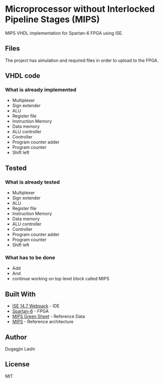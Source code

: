 # Microprocessor without Interlocked Pipeline Stages (MIPS)

MIPS VHDL implementation for Spartan-6 FPGA using ISE.

## Files

The project has simulation and required files in order to upload to the FPGA.

## VHDL code
### What is already implemented

- Multiplexer
- Sign extender
- ALU
- Register file
- Instruction Memory
- Data memory
- ALU controller
- Controller
- Program counter adder
- Program counter
- Shift left

## Tested
### What is already tested

- Multiplexer
- Sign extender
- ALU
- Register file
- Instruction Memory
- Data memory
- ALU controller
- Controller
- Program counter adder
- Program counter
- Shift left

### What has to be done

- Add
- And
- continue working on top level block called MIPS

## Built With

* [ISE 14.7 Webpack](https://www.xilinx.com/products/design-tools/ise-design-suite.html) - IDE
* [Spartan-6](https://www.xilinx.com/products/silicon-devices/fpga/spartan-6.html) - FPGA
* [MIPS Green Sheet](https://inst.eecs.berkeley.edu/~cs61c/resources/MIPS_Green_Sheet.pdf) - Reference Data
* [MIPS](https://i.imgur.com/6R3Xz.png) - Reference architecture

## Author

Dugagjin Lashi

## License

MIT
